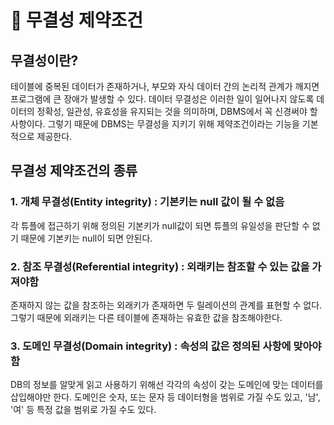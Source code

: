 # 💾 무결성 제약조건
## 무결성이란?
 테이블에 중복된 데이터가 존재하거나, 부모와 자식 데이터 간의 논리적 관계가 깨지면 프로그램에 큰 장애가 발생할 수 있다. 데이터 무결성은 이러한 일이 일어나지 않도록 데이터의 정확성, 일관성, 유효성을 유지되는 것을 의미하며, DBMS에서 꼭 신경써야 할 사항이다. 그렇기 때문에 DBMS는 무결성을 지키기 위해 제약조건이라는 기능을 기본적으로 제공한다.

## 무결성 제약조건의 종류

### 1. 개체 무결성(Entity integrity) : 기본키는 null 값이 될 수 없음
 각 튜플에 접근하기 위해 정의된 기본키가 null값이 되면 튜플의 유일성을 판단할 수 없기 때문에 기본키는 null이 되면 안된다.

### 2. 참조 무결성(Referential integrity) : 외래키는 참조할 수 있는 값을 가져야함
 존재하지 않는 값을 참조하는 외래키가 존재하면 두 릴레이션의 관계를 표현할 수 없다. 그렇기 때문에 외래키는 다른 테이블에 존재하는 유효한 값을 참조해야한다.

### 3. 도메인 무결성(Domain integrity) : 속성의 값은 정의된 사항에 맞아야함 
 DB의 정보를 알맞게 읽고 사용하기 위해선 각각의 속성이 갖는 도메인에 맞는 데이터를 삽입해야만 한다. 도메인은 숫자, 또는 문자 등 데이터형을 범위로 가질 수도 있고, '남', '여' 등 특정 값을 범위로 가질 수도 있다.  
 